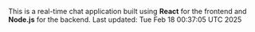 This is a real-time chat application built using **React** for the frontend and **Node.js** for the backend.
Last updated: Tue Feb 18 00:37:05 UTC 2025
